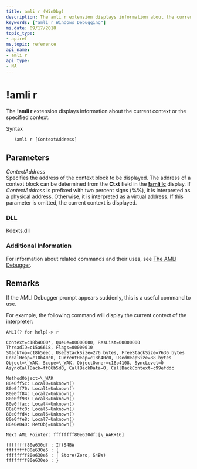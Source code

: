 ```yaml
---
title: amli r (WinDbg)
description: The amli r extension displays information about the current context or the specified context.
keywords: ["amli r Windows Debugging"]
ms.date: 09/17/2018
topic_type:
- apiref
ms.topic: reference
api_name:
- amli r
api_type:
- NA
---
```


# !amli r


The **!amli r** extension displays information about the current context or the specified context.

Syntax

```dbgcmd
   !amli r [ContextAddress]
```

## <span id="ddk__amli_r_dbg"></span><span id="DDK__AMLI_R_DBG"></span>Parameters


<span id="_______ContextAddress______"></span><span id="_______contextaddress______"></span><span id="_______CONTEXTADDRESS______"></span> *ContextAddress*   
Specifies the address of the context block to be displayed. The address of a context block can be determined from the **Ctxt** field in the [**!amli lc**](-amli-lc.md) display. If *ContextAddress* is prefixed with two percent signs (**%%**), it is interpreted as a physical address. Otherwise, it is interpreted as a virtual address. If this parameter is omitted, the current context is displayed.

### <span id="DLL"></span><span id="dll"></span>DLL

Kdexts.dll

### <span id="Additional_Information"></span><span id="additional_information"></span><span id="ADDITIONAL_INFORMATION"></span>Additional Information

For information about related commands and their uses, see [The AMLI Debugger](the-amli-debugger.md).

## Remarks

If the AMLI Debugger prompt appears suddenly, this is a useful command to use.

For example, the following command will display the current context of the interpreter:

```console
AMLI(? for help)-> r

Context=c18b4000*, Queue=00000000, ResList=00000000
ThreadID=c15a6618, Flags=00000010
StackTop=c18b5eec, UsedStackSize=276 bytes, FreeStackSize=7636 bytes
LocalHeap=c18b40c0, CurrentHeap=c18b40c0, UsedHeapSize=88 bytes
Object=\_WAK, Scope=\_WAK, ObjectOwner=c18b4108, SyncLevel=0
AsyncCallBack=ff06b5d0, CallBackData=0, CallBackContext=c99efddc

MethodObject=\_WAK
80e0ff5c: Local0=Unknown()
80e0ff70: Local1=Unknown()
80e0ff84: Local2=Unknown()
80e0ff98: Local3=Unknown()
80e0ffac: Local4=Unknown()
80e0ffc0: Local5=Unknown()
80e0ffd4: Local6=Unknown()
80e0ffe8: Local7=Unknown()
80e0e040: RetObj=Unknown()

Next AML Pointer: ffffffff80e630df:[\_WAK+16]

ffffffff80e630df : If(S4BW
ffffffff80e630e5 : {
ffffffff80e630e5 : | Store(Zero, S4BW)
ffffffff80e630eb : }
```

 

 





